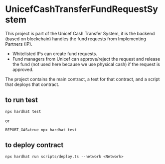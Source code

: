 # UnicefCashTransferFundRequestSystem

This project is part of the Unicef Cash Transfer System, it is the backend (based on blockchain) handles the fund requests from Implementing Partners (IP).  
- Whitelisted IPs can create fund requests.  
- Fund managers from Unicef can approve/reject the request and release the fund (not used here because we use physical 
cash) if the request is approved.

The project contains the main contract, a test for that contract, and a script that deploys that contract.

## to run test
```shell
npx hardhat test
```
or
```shell
REPORT_GAS=true npx hardhat test
```

## to deploy contract
```shell
npx hardhat run scripts/deploy.ts --network <Network>
```

